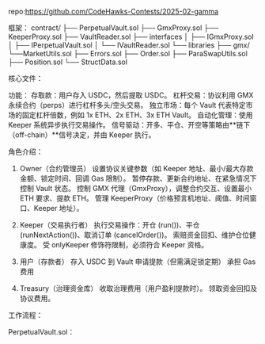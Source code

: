 repo:https://github.com/CodeHawks-Contests/2025-02-gamma

框架：
contract/
├── PerpetualVault.sol
├── GmxProxy.sol
├── KeeperProxy.sol
├── VaultReader.sol
├── interfaces
│   ├── IGmxProxy.sol
│   ├── IPerpetualVault.sol
│   └── IVaultReader.sol
└── libraries
    ├── gmx/
        └──MarketUtils.sol
    ├── Errors.sol
    ├── Order.sol
    ├── ParaSwapUtils.sol
    ├── Position.sol
    └── StructData.sol
    
核心文件：

功能：
存取款：用户存入 USDC，然后提取 USDC。
杠杆交易：协议利用 GMX 永续合约（perps）进行杠杆多头/空头交易。
独立市场：每个 Vault 代表特定市场的固定杠杆倍数，例如 1x ETH、2x ETH、3x ETH Vault。
自动化管理：使用 Keeper 系统异步执行交易操作。
信号驱动：开多、平仓、开空等策略由**链下（off-chain）**信号决定，并由 Keeper 执行。

角色介绍：
1. Owner（合约管理员）
设置协议关键参数（如 Keeper 地址、最小/最大存款金额、锁定时间、回调 Gas 限制）。
暂停存款、更新合约地址、在紧急情况下控制 Vault 状态。
控制 GMX 代理（GmxProxy），调整合约交互、设置最小 ETH 要求、提款 ETH。
管理 KeeperProxy（价格预言机地址、阈值、时间窗口、Keeper 地址）。

2. Keeper（交易执行者）
执行交易操作：开仓 (run())、平仓 (runNextAction())、取消订单 (cancelOrder())。
索赔资金回扣、维护仓位健康度。
受 onlyKeeper 修饰符限制，必须符合 Keeper 资格。

3. 用户（存款者）
存入 USDC 到 Vault
申请提款（但需满足锁定期）
承担 Gas 费用

4. Treasury（治理资金库）
收取治理费用（用户盈利提款时）。
领取资金回扣及协议费用。

工作流程：




PerpetualVault.sol：

